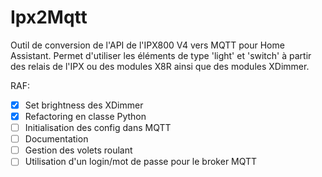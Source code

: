 # Ipx2Mqtt

Outil de conversion de l'API de l'IPX800 V4 vers MQTT pour Home Assistant. Permet d'utiliser les éléments de type 'light' et 'switch' à partir des relais de l'IPX ou des modules X8R ainsi que des modules XDimmer.

RAF:

- [x] Set brightness des XDimmer
- [x] Refactoring en classe Python
- [ ] Initialisation des config dans MQTT
- [ ] Documentation
- [ ] Gestion des volets roulant
- [ ] Utilisation d'un login/mot de passe pour le broker MQTT
